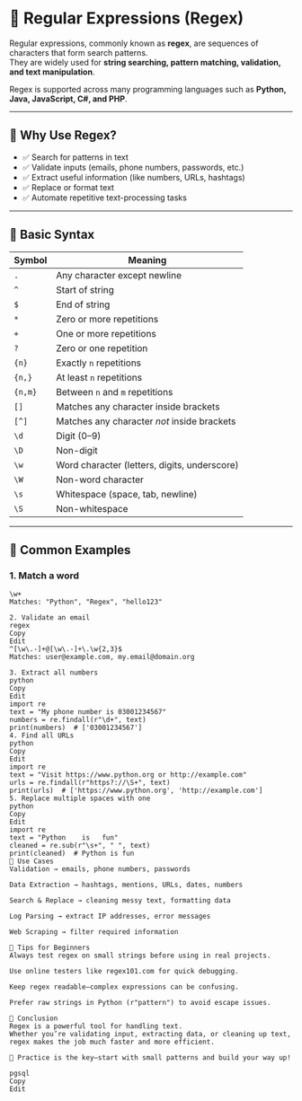 # 📘 Regular Expressions (Regex)

Regular expressions, commonly known as **regex**, are sequences of characters that form search patterns.  
They are widely used for **string searching, pattern matching, validation, and text manipulation**.  

Regex is supported across many programming languages such as **Python, Java, JavaScript, C#, and PHP**.

---

## 🔹 Why Use Regex?
- ✅ Search for patterns in text  
- ✅ Validate inputs (emails, phone numbers, passwords, etc.)  
- ✅ Extract useful information (like numbers, URLs, hashtags)  
- ✅ Replace or format text  
- ✅ Automate repetitive text-processing tasks  

---

## 🔹 Basic Syntax
| Symbol | Meaning |
|--------|----------|
| `.`    | Any character except newline |
| `^`    | Start of string |
| `$`    | End of string |
| `*`    | Zero or more repetitions |
| `+`    | One or more repetitions |
| `?`    | Zero or one repetition |
| `{n}`  | Exactly `n` repetitions |
| `{n,}` | At least `n` repetitions |
| `{n,m}`| Between `n` and `m` repetitions |
| `[]`   | Matches any character inside brackets |
| `[^]`  | Matches any character *not* inside brackets |
| `\d`   | Digit (0–9) |
| `\D`   | Non-digit |
| `\w`   | Word character (letters, digits, underscore) |
| `\W`   | Non-word character |
| `\s`   | Whitespace (space, tab, newline) |
| `\S`   | Non-whitespace |

---

## 🔹 Common Examples

### 1. Match a word
```regex
\w+
Matches: "Python", "Regex", "hello123"

2. Validate an email
regex
Copy
Edit
^[\w\.-]+@[\w\.-]+\.\w{2,3}$
Matches: user@example.com, my.email@domain.org

3. Extract all numbers
python
Copy
Edit
import re
text = "My phone number is 03001234567"
numbers = re.findall(r"\d+", text)
print(numbers)  # ['03001234567']
4. Find all URLs
python
Copy
Edit
import re
text = "Visit https://www.python.org or http://example.com"
urls = re.findall(r"https?://\S+", text)
print(urls)  # ['https://www.python.org', 'http://example.com']
5. Replace multiple spaces with one
python
Copy
Edit
import re
text = "Python    is   fun"
cleaned = re.sub(r"\s+", " ", text)
print(cleaned)  # Python is fun
🔹 Use Cases
Validation → emails, phone numbers, passwords

Data Extraction → hashtags, mentions, URLs, dates, numbers

Search & Replace → cleaning messy text, formatting data

Log Parsing → extract IP addresses, error messages

Web Scraping → filter required information

🔹 Tips for Beginners
Always test regex on small strings before using in real projects.

Use online testers like regex101.com for quick debugging.

Keep regex readable—complex expressions can be confusing.

Prefer raw strings in Python (r"pattern") to avoid escape issues.

🚀 Conclusion
Regex is a powerful tool for handling text.
Whether you’re validating input, extracting data, or cleaning up text, regex makes the job much faster and more efficient.

📝 Practice is the key—start with small patterns and build your way up!

pgsql
Copy
Edit




















